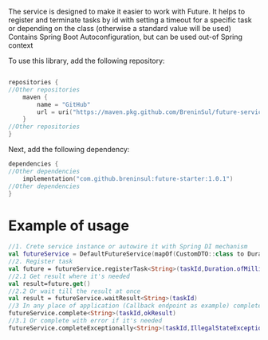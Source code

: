 The service is designed to make it easier to work with Future. It helps to register and terminate tasks by id with setting a timeout for a specific task or depending on the class (otherwise a standard value will be used)
Contains Spring Boot Autoconfiguration, but can be used out-of Spring context

To use this library, add the following repository:

````kotlin

repositories {
//Other repositories
    maven {
        name = "GitHub"
        url = uri("https://maven.pkg.github.com/BreninSul/future-service-starter")
    }
//Other repositories
}
````

 Next, add the following dependency:

````kotlin
dependencies {
//Other dependencies
    implementation("com.github.breninsul:future-starter:1.0.1")
//Other dependencies
}

````
# Example of usage

````kotlin
//1. Crete service instance or autowire it with Spring DI mechanism
val futureService = DefaultFutureService(mapOf(CustomDTO::class to Duration.ofMinutes(10)), Duration.ofMinutes(1))
//2. Register task
val future = futureService.registerTask<String>(taskId,Duration.ofMillis(100))
//2.1 Get result where it's needed
val result=future.get()
//2.2 Or wait till the result at once 
val result = futureService.waitResult<String>(taskId)
//3 In any place of application (Callback endpoint as example) complete the task 
futureService.complete<String>(taskId,okResult)
//3.1 Or complete with error if it's needed
futureService.completeExceptionally<String>(taskId,IllegalStateException("Oh!"))
````